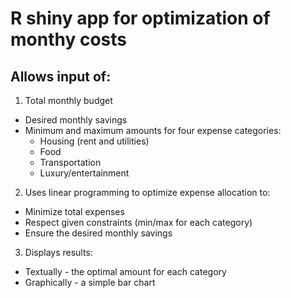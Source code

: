 # R shiny app for optimization of monthy costs

## Allows input of:

1) Total monthly budget
  - Desired monthly savings
  - Minimum and maximum amounts for four expense categories:
    - Housing (rent and utilities)
    - Food
    - Transportation
    - Luxury/entertainment
      
2) Uses linear programming to optimize expense allocation to:
  - Minimize total expenses
  - Respect given constraints (min/max for each category)
  - Ensure the desired monthly savings

3) Displays results:
  - Textually - the optimal amount for each category
  - Graphically - a simple bar chart
